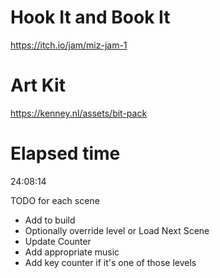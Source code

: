 # Hook It and Book It
 https://itch.io/jam/miz-jam-1

# Art Kit
 https://kenney.nl/assets/bit-pack

# Elapsed time
 24:08:14

TODO for each scene
 - Add to build
 - Optionally override level or Load Next Scene
 - Update Counter
 - Add appropriate music
 - Add key counter if it's one of those levels
